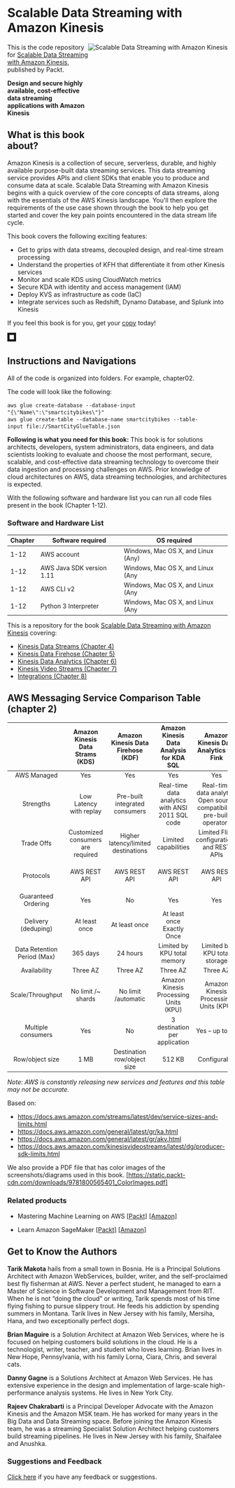 # Scalable Data Streaming with Amazon Kinesis

<a href="https://www.packtpub.com/product/scalable-data-streaming-with-amazon-kinesis/9781800565401?utm_source=github&utm_medium=repository&utm_campaign=9781800565401"><img src="https://static.packt-cdn.com/products/9781800565401/cover/smaller" alt="Scalable Data Streaming with Amazon Kinesis" height="256px" align="right"></a>

This is the code repository for [Scalable Data Streaming with Amazon Kinesis](https://www.packtpub.com/product/scalable-data-streaming-with-amazon-kinesis/9781800565401?utm_source=github&utm_medium=repository&utm_campaign=9781800565401), published by Packt.

**Design and secure highly available, cost-effective data streaming applications with Amazon Kinesis**

## What is this book about?
Amazon Kinesis is a collection of secure, serverless, durable, and highly available purpose-built data streaming services. This data streaming service provides APIs and client SDKs that enable you to produce and consume data at scale.
Scalable Data Streaming with Amazon Kinesis begins with a quick overview of the core concepts of data streams, along with the essentials of the AWS Kinesis landscape. You'll then explore the requirements of the use case shown through the book to help you get started and cover the key pain points encountered in the data stream life cycle.

This book covers the following exciting features: 
* Get to grips with data streams, decoupled design, and real-time stream processing
* Understand the properties of KFH that differentiate it from other Kinesis services
* Monitor and scale KDS using CloudWatch metrics
* Secure KDA with identity and access management (IAM)
* Deploy KVS as infrastructure as code (IaC)
* Integrate services such as Redshift, Dynamo Database, and Splunk into Kinesis

If you feel this book is for you, get your [copy](https://www.amazon.com/dp/1800565402) today!

<a href="https://www.packtpub.com/?utm_source=github&utm_medium=banner&utm_campaign=GitHubBanner"><img src="https://raw.githubusercontent.com/PacktPublishing/GitHub/master/GitHub.png" alt="https://www.packtpub.com/" border="5" /></a>

## Instructions and Navigations
All of the code is organized into folders. For example, chapter02.

The code will look like the following:
```
aws glue create-database --database-input 
"{\"Name\":\"smartcitybikes\"}"
aws glue create-table --database-name smartcitybikes --table-
input file://SmartCityGlueTable.json
```

**Following is what you need for this book:**
This book is for solutions architects, developers, system administrators, data engineers, and data scientists looking to evaluate and choose the most performant, secure, scalable, and cost-effective data streaming technology to overcome their data ingestion and processing challenges on AWS. Prior knowledge of cloud architectures on AWS, data streaming technologies, and architectures is expected.	

With the following software and hardware list you can run all code files present in the book (Chapter 1-12).

### Software and Hardware List

| Chapter  | Software required                   | OS required                        |
| -------- | ------------------------------------| -----------------------------------|
| 1-12	   | AWS account                         | Windows, Mac OS X, and Linux (Any) |
| 1-12     | AWS Java SDK version 1.11           | Windows, Mac OS X, and Linux (Any  |
| 1-12     | AWS CLI v2                          | Windows, Mac OS X, and Linux (Any  |
| 1-12     | Python 3 Interpreter                | Windows, Mac OS X, and Linux (Any  |

This is a repository for the book [Scalable Data Streaming with Amazon Kinesis](https://www.amazon.com/gp/product/1800565402) covering: 
* [Kinesis Data Streams (Chapter 4)](chapter4)
* [Kinesis Data Firehose (Chapter 5)](chapter5)
* [Kinesis Data Analytics (Chapter 6)](chapter6)
* [Kinesis Video Streams (Chapter 7)](chapter7)
* [Integrations (Chapter 8)](chapter8)

## AWS Messaging Service Comparison Table (chapter 2)

| | Amazon Kinesis Data Strams (KDS)| Amazon Kinesis Data Firehose (KDF) | Amazon Kinesis Data Analysis for KDA SQL | Amazon Kinesis Data Analytics for Fink | Amazon KinesisVideo Streams (KVS)| Amazon Managed Streaming for Apache Kafkfa (MSK) | Amazon Simple Queue Service (Amazon SQS) | Amazon SQS (FIFO) | Amazon SNS | IoT Core | Event Engine |
|:---:|:---:|:---:|:---:|:---:|:---:|:---:|:---:|:---:|:---:|:---:|:---:|
|AWS Managed | Yes | Yes | Yes | Yes | Yes | Yes | Yes | Yes | Yes | Yes |
|Strengths|Low Latency with replay|Pre-built integrated  consumers|  Real-time data analytics with  ANSI 2011 SQL code | Real-time data analytics Open source compatibility, pre-built operators | Streaming video analysis |  Low latency open source compatibility with replay | Easy setup, deduplication, parallel processing | Easy setup, FIFO | Notification message types | IoT device message data| 
|Trade Offs|Customized consumers are required| Higher latency/limited destinations |Limited capabilities | Limited Flink configurations and REST APIs | Purpose built for video |  Manual scaling |  No order guarantee/no replay | Performance | Data retention duration | Data retention |
|Protocols|AWS REST API| AWS REST API |AWS REST API | AWS REST API | AWS REST API, HLS, DASH, Web-RTC |  TCP | Rest API | Rest API | Rest API, SMTP, SMS, HTTPS | MQTT, AWS Rest API |
|Guaranteed Ordering|Yes| No | Yes | Yes | Yes |  Yes | No | Yes | Yes | No |
|Delivery (deduping)|At least once| At least once |At least once Exactly Once | | At least/At most/exactly once | At least once | Exactly once | No | (Yes with FIFO) | At least once / at most once | 
|Data Retention Period (Max)|365 days| 24 hours | Limited by KPU total memory | Limited by KPU total storage | 10 Years | Configurable | 14 days | 14 days | Retries over days | 1 hour |
|Availability|Three AZ| Three AZ|Three AZ|Three AZ|Three AZ | Configurable | Three AZ | Three AZ | Three AZ | Three AZ |
|Scale/Throughput| No limit /~ shards|  No limit /automatic |Amazon Kinesis Processing Units (KPU) |Amazon Kinesis Processing Units (KPU)| 12.5 MB per second per stream |  25 Soft limit | No limits/automatic | 3000 TPS / API action | 300 TPS or 10 MB per second, per topic | No limits /automatic |
| Multiple consumers | Yes| No| 3 destination per application | Yes – up to 50 | Yes|  Yes | No | No | Yes | No | 
|Row/object size | 1 MB | Destination row/object size | 512 KB | Configurable | 1 second|  1MB default Configurable | 256 KB | 256 KB | 256 KB | 256 KB |

*Note: AWS is constantly releasing new services and features and this table may not be accurate.*

Based on:
* https://docs.aws.amazon.com/streams/latest/dev/service-sizes-and-limits.html
* https://docs.aws.amazon.com/general/latest/gr/ka.html
* https://docs.aws.amazon.com/general/latest/gr/akv.html
* https://docs.aws.amazon.com/kinesisvideostreams/latest/dg/producer-sdk-limits.html


We also provide a PDF file that has color images of the screenshots/diagrams used in this book. [https://static.packt-cdn.com/downloads/9781800565401_ColorImages.pdf]


### Related products <Other books you may enjoy>
* Mastering Machine Learning on AWS [[Packt]](https://www.packtpub.com/product/mastering-machine-learning-on-aws/9781789349795) [[Amazon]](https://www.amazon.com/dp/1789349796)

* Learn Amazon SageMaker [[Packt]](https://www.packtpub.com/product/learn-amazon-sagemaker/9781800208919) [[Amazon]](https://www.amazon.com/dp/180020891X)

## Get to Know the Authors

**Tarik Makota**
hails from a small town in Bosnia. He is a Principal Solutions Architect with Amazon WebServices, builder, writer, and the self-proclaimed best fly fisherman at AWS. Never a perfect student, he managed to earn a Master of Science in Software Development and Management from RIT. When he is not “doing the cloud” or writing, Tarik spends most of his time flying fishing to pursue slippery trout. He feeds his addiction by spending summers in Montana. Tarik lives in New Jersey with his family, Mersiha, Hana, and two exceptionally perfect dogs.

**Brian Maguire** 
is a Solution Architect at Amazon Web Services, where he is focused on helping customers build solutions in the cloud. He is a technologist, writer, teacher, and student who loves learning. Brian lives in New Hope, Pennsylvania, with his family Lorna, Ciara, Chris, and several cats.

**Danny Gagne** 
is a Solutions Architect at Amazon Web Services. He has extensive experience in the design and implementation of large-scale high-performance analysis systems. He lives in New York City.

**Rajeev Chakrabarti**
is a Principal Developer Advocate with the Amazon Kinesis and the Amazon MSK team. He has worked for many years in the Big Data and Data Streaming space. Before joining the Amazon Kinesis team, he was a streaming Specialist Solution Architect helping customers build streaming pipelines. He lives in New Jersey with his family, Shaifalee and Anushka.

### Suggestions and Feedback
[Click here](https://docs.google.com/forms/d/e/1FAIpQLSdy7dATC6QmEL81FIUuymZ0Wy9vH1jHkvpY57OiMeKGqib_Ow/viewform) if you have any feedback or suggestions.

